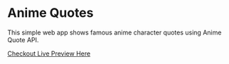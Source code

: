 # Anime Quotes
This simple web app shows famous anime character quotes using Anime Quote API.

[Checkout Live Preview Here](https://chinu-anand.github.io/animequote-webapp/)
